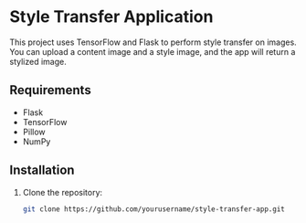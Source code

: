 # Style Transfer Application

This project uses TensorFlow and Flask to perform style transfer on images. You can upload a content image and a style image, and the app will return a stylized image.

## Requirements

- Flask
- TensorFlow
- Pillow
- NumPy

## Installation

1. Clone the repository:

   ```bash
   git clone https://github.com/yourusername/style-transfer-app.git
